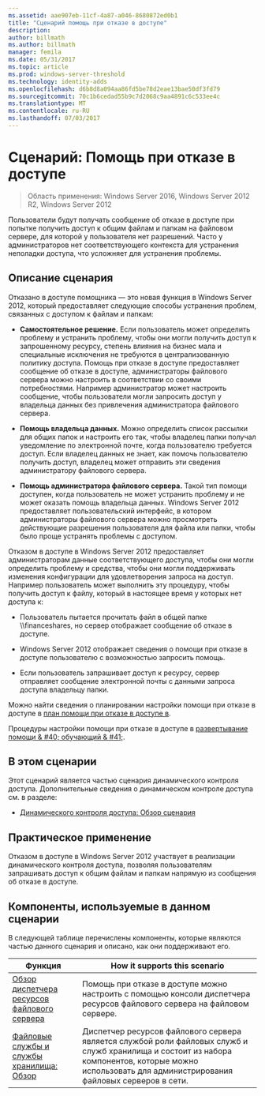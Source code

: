 ```yaml
---
ms.assetid: aae907eb-11cf-4a87-a046-8680872ed0b1
title: "Сценарий помощь при отказе в доступе"
description: 
author: billmath
ms.author: billmath
manager: femila
ms.date: 05/31/2017
ms.topic: article
ms.prod: windows-server-threshold
ms.technology: identity-adds
ms.openlocfilehash: d6b8d8a094aa86fd5be78d2eae13bae50df3fd79
ms.sourcegitcommit: 70c1b6cedad55b9c7d2068c9aa4891c6c533ee4c
ms.translationtype: MT
ms.contentlocale: ru-RU
ms.lasthandoff: 07/03/2017
---
```

# <a name="scenario-access-denied-assistance"></a>Сценарий: Помощь при отказе в доступе

>Область применения: Windows Server 2016, Windows Server 2012 R2, Windows Server 2012

Пользователи будут получать сообщение об отказе в доступе при попытке получить доступ к общим файлам и папкам на файловом сервере, для которой у пользователя нет разрешений. Часто у администраторов нет соответствующего контекста для устранения неполадки доступа, что усложняет для устранения проблемы.  
  
## <a name="scenario-description"></a>Описание сценария  
Отказано в доступе помощника — это новая функция в Windows Server 2012, который предоставляет следующие способы устранения проблем, связанных с доступом к файлам и папкам:  
  
-   **Самостоятельное решение.** Если пользователь может определить проблему и устранить проблему, чтобы они могли получить доступ к запрошенному ресурсу, степень влияния на бизнес мала и специальные исключения не требуются в централизованную политику доступа. Помощь при отказе в доступе предоставляет сообщение об отказе в доступе, администраторы файлового сервера можно настроить в соответствии со своими потребностями. Например администратор может настроить сообщение, чтобы пользователи могли запросить доступ у владельца данных без привлечения администратора файлового сервера.  
  
-   **Помощь владельца данных.** Можно определить список рассылки для общих папок и настроить его так, чтобы владелец папки получал уведомление по электронной почте, когда пользователю требуется доступ. Если владелец данных не знает, как помочь пользователю получить доступ, владелец может отправить эти сведения администратору файлового сервера.  
  
-   **Помощь администратора файлового сервера.** Такой тип помощи доступен, когда пользователь не может устранить проблему и не может оказать помощь владельца данных.  Windows Server 2012 предоставляет пользовательский интерфейс, в котором администраторы файлового сервера можно просмотреть действующие разрешения пользователя для файла или папки, чтобы было проще устранять проблемы с доступом.  
  
Отказом в доступе в Windows Server 2012 предоставляет администраторам данные соответствующего доступа, чтобы они могли определить проблему и средства, чтобы они могли поддерживать изменения конфигурации для удовлетворения запроса на доступ. Например пользователь может выполнить эту процедуру, чтобы получить доступ к файлу, который в настоящее время у которых нет доступа к:  
  
-   Пользователь пытается прочитать файл в общей папке \\\financeshares, но сервер отображает сообщение об отказе в доступе.  
  
-    Windows Server 2012 отображает сведения о помощи при отказе в доступе пользователю с возможностью запросить помощь.  
  
-   Если пользователь запрашивает доступ к ресурсу, сервер отправляет сообщение электронной почты с данными запроса доступа владельцу папки.  
  
Можно найти сведения о планировании настройки помощи при отказе в доступе в [план помощи при отказе в доступе в](assetId:///b169f0a4-8b97-4da8-ae4a-c8f1986d19e1).  
  
Процедуры настройки помощи при отказе в доступе в [развертывание помощи & #40; обучающий & #41;](Deploy-Access-Denied-Assistance--Demonstration-Steps-.md).  
  
## <a name="in-this-scenario"></a>В этом сценарии  
Этот сценарий является частью сценария динамического контроля доступа. Дополнительные сведения о динамическом контроле доступа см. в разделе:  
  
-   [Динамического контроля доступа: Обзор сценария](Dynamic-Access-Control--Scenario-Overview.md)  
  
## <a name="practical-applications"></a>Практическое применение  
Отказом в доступе в Windows Server 2012 участвует в реализации динамического контроля доступа, позволяя пользователям запрашивать доступ к общим файлам и папкам напрямую из сообщения об отказе в доступе.  
  
## <a name="BKMK_NEW"></a>Компоненты, используемые в данном сценарии  
В следующей таблице перечислены компоненты, которые являются частью данного сценария и описано, как они поддерживают его.  
  
|Функция|How it supports this scenario|  
|-----------|---------------------------------|  
|[Обзор диспетчера ресурсов файлового сервера](https://technet.microsoft.com/library/hh831701.aspx)|Помощь при отказе в доступе можно настроить с помощью консоли диспетчера ресурсов файлового сервера на файловом сервере.|  
|[Файловые службы и службы хранилища: Обзор](https://technet.microsoft.com/library/hh831487.aspx)|Диспетчер ресурсов файлового сервера является службой роли файловых служб и служб хранилища и состоит из набора компонентов, которые можно использовать для администрирования файловых серверов в сети.|  
  


